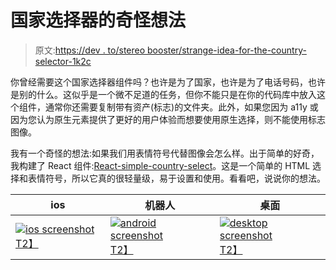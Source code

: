 # 国家选择器的奇怪想法

> 原文:[https://dev . to/stereo booster/strange-idea-for-the-country-selector-1k2c](https://dev.to/stereobooster/strange-idea-for-the-country-selector-1k2c)

你曾经需要这个国家选择器组件吗？也许是为了国家，也许是为了电话号码，也许是别的什么。这似乎是一个微不足道的任务，但你不能只是在你的代码库中放入这个组件，通常你还需要复制带有资产(标志)的文件夹。此外，如果您因为 a11y 或因为您认为原生元素提供了更好的用户体验而想要使用原生选择，则不能使用标志图像。

我有一个奇怪的想法:如果我们用表情符号代替图像会怎么样。出于简单的好奇，我构建了 React 组件:[React-simple-country-select](https://github.com/stereobooster/react-simple-country-select)。这是一个简单的 HTML 选择和表情符号，所以它真的很轻量级，易于设置和使用。看看吧，说说你的想法。

| ios | 机器人 | 桌面 |
| --- | --- | --- |
| [![ios screenshot](../Images/9d9d9bf79e867e73b4dbc3a2766235b0.png)T2】](https://raw.githubusercontent.com/stereobooster/react-simple-country-select/master/other/screenshots/ios.png) | [![android screenshot](../Images/6781bcda7e97cc2ea856e3e1834710b0.png)T2】](https://raw.githubusercontent.com/stereobooster/react-simple-country-select/master/other/screenshots/android.png) | [![desktop screenshot](../Images/95b7c1b42f6468198faa58ed75ee0d5b.png)T2】](https://raw.githubusercontent.com/stereobooster/react-simple-country-select/master/other/screenshots/desktop.png) |